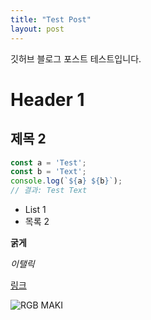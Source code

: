 ```yaml
---
title: "Test Post"
layout: post
---
```


깃허브 블로그 포스트 테스트입니다.
# Header 1
## 제목 2
```js
const a = 'Test';
const b = 'Text';
console.log(`${a} ${b}`);
// 결과: Test Text
```
- List 1
- 목록 2

**굵게**

_이탤릭_

[링크](https://google.com)

![RGB MAKI](https://artiren012.github.io/assets/img/GAMING_MAKI.gif)
